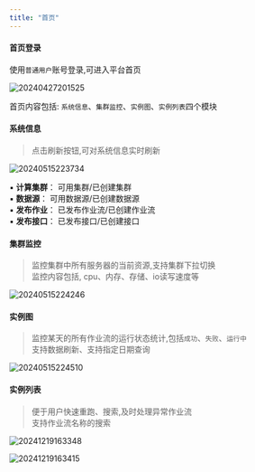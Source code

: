 ```yaml
---
title: "首页"
---
```


#### 首页登录

使用`普通用户`账号登录,可进入平台首页

![20240427201525](https://img.isxcode.com/picgo/20240427201525.png)

首页内容包括: `系统信息`、`集群监控`、`实例图`、`实例列表`四个模块

#### 系统信息

> 点击刷新按钮,可对系统信息实时刷新

![20240515223734](https://img.isxcode.com/picgo/20240515223734.png)

▪ **计算集群**： 可用集群/已创建集群 <br/>
▪ **数据源**： 可用数据源/已创建数据源 <br/>
▪ **发布作业**： 已发布作业流/已创建作业流 <br/>
▪ **发布接口**： 已发布接口/已创建接口

#### 集群监控

> 监控集群中所有服务器的当前资源,支持集群下拉切换 <br/>
> 监控内容包括, cpu、内存、存储、io读写速度等

![20240515224246](https://img.isxcode.com/picgo/20240515224246.png)

#### 实例图

> 监控某天的所有作业流的运行状态统计,包括`成功`、`失败`、`运行中` <br/>
> 支持数据刷新、支持指定日期查询

![20240515224510](https://img.isxcode.com/picgo/20240515224510.png)

#### 实例列表

> 便于用户快速重跑、搜索,及时处理异常作业流 <br/>
> 支持作业流名称的搜索

![20241219163348](https://img.isxcode.com/picgo/20241219163348.png)

![20241219163415](https://img.isxcode.com/picgo/20241219163415.png)